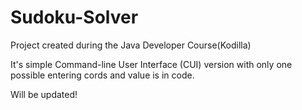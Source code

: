 ﻿# Sudoku-Solver
 
 Project created during the Java Developer Course(Kodilla)

It's simple Command-line User Interface (CUI) version with only one possible entering cords and value is in code.

Will be updated!
